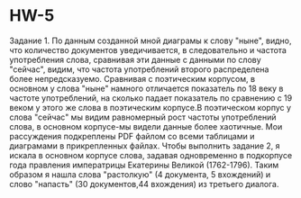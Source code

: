 # HW-5
Задание 1. По данным созданной мной диаграмы к слову "ныне", видно, что количество документов уведичивается, в следовательно и частота употребления слова, сравнивая эти данные с данными по слову "сейчас", видим, что частота употреблений второго распределена более непредсказуемо. Сравнивая с поэтическим корпусом, в основном у слова "ныне" намного отличается показатель по 18 веку в частоте употреблений, на сколько падает показатель по сравнению с 19 веком у этого же слова в поэтическим корпусе.В поэтическом корпус у слова "сейчас" мы видим равномерный рост частоты употреблений слова, в основном корпусе-мы видели данные более хаотичные. Мои рассуждения подкреплены PDF файлом со всеми таблицами и диаграмами в прикрепленных файлах.
Чтобы выполнить задание 2, я искала в основном корпусе слова, задавая одновременно в подкорпусе года правления императрицы Екатерины Великой (1762-1796). Таким образом я нашла слова "растолкую" (4 документа, 5 вхождений) и слово "напасть" (30 документов,44 вхождения) из третьего диалога.
